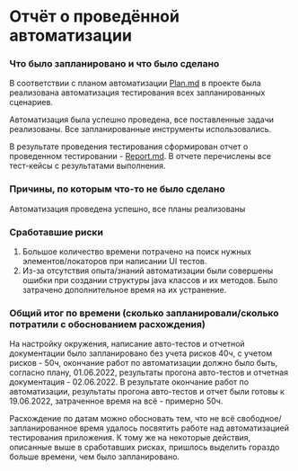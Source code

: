 # Отчёт о проведённой автоматизации #


### Что было запланировано и что было сделано
 
В соответствии с планом автоматизации [Plan.md](https://github.com/Oksana-Zett/DIPLOMA2/blob/master/Plan.md) в проекте была реализована автоматизация тестирования всех запланированных сценариев.

Автоматизация была успешно проведена, все поставленные задачи реализованы. Все запланированные инструменты использовались.

В результате проведения тестирования сформирован отчет о проведенном тестировании - [Report.md]().
В отчете перечислены все тест-кейсы с результатами выполнения.


### Причины, по которым что-то не было сделано

Автоматизация проведена успешно, все планы реализованы


### Сработавшие риски

1. Большое количество времени потрачено на поиск нужных элементов/локаторов при написании UI тестов.
1. Из-за отсутствия опыта/знаний автоматизации были совершены ошибки при создании структуры java классов и их методов. Было затрачено дополнительное время на их устранение.


### Общий итог по времени (сколько запланировали/сколько потратили с обоснованием расхождения)

На настройку окружения, написание авто-тестов и отчетной документации было запланировано без учета рисков 40ч, с учетом рисков - 50ч, окончание работ по автоматизации должно было быть, согласно плану, 01.06.2022, результаты прогона авто-тестов и отчетная документация - 02.06.2022. В результате окончание работ по автоматизации, результаты прогона авто-тестов и отчет были готовы к 19.06.2022, затраченное время на всё - примерно 50ч.

Расхождение по датам можно обосновать тем, что не всё свободное/запланированное время удалось посвятить работе над автоматизацией тестирования приложения. К тому же на некоторые действия, описанные выше в сработавших рисках, пришлось выделить гораздо больше времени, чем было запланировано.
